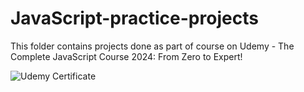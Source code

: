 # JavaScript-practice-projects
This folder contains projects done as part of course on Udemy - The Complete JavaScript Course 2024: From Zero to Expert!

![Udemy Certificate](https://github.com/aalamkashyap/JavaScript-practice-projects/assets/25615293/fdbe19c7-0f4b-473e-bb20-c7aa54fb7ce4)
